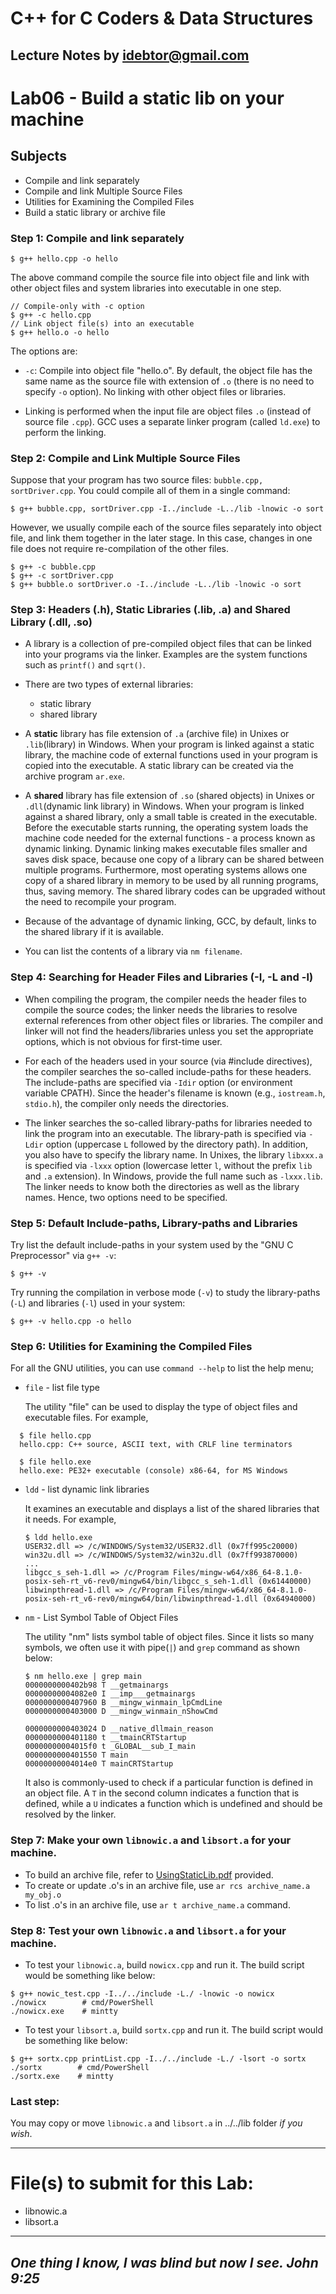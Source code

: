 # C++ for C Coders & Data Structures
Lecture Notes by idebtor@gmail.com
-------------------
# Lab06 - Build a static lib on your machine
## Subjects
  - Compile and link separately
  - Compile and link Multiple Source Files
  - Utilities for Examining the Compiled Files
  - Build a static library or archive file

### Step 1: Compile and link separately
```
$ g++ hello.cpp -o hello
```
  The above command compile the source file into object file and link with other object files and system libraries into executable in one step.

```
// Compile-only with -c option
$ g++ -c hello.cpp
// Link object file(s) into an executable
$ g++ hello.o -o hello
```
The options are:
  - `-c`: Compile into object file "hello.o". By default, the object file has the same name as the source file with extension of `.o` (there is no need to specify `-o` option). No linking with other object files or libraries.

  - Linking is performed when the input file are object files `.o` (instead of source file `.cpp`). GCC uses a separate linker program (called `ld.exe`) to perform the linking.

### Step 2: Compile and Link Multiple Source Files

Suppose that your program has two source files: `bubble.cpp, sortDriver.cpp`. You could compile all of them in a single command:

```
$ g++ bubble.cpp, sortDriver.cpp -I../include -L../lib -lnowic -o sort
```
However, we usually compile each of the source files separately into object file, and link them together in the later stage. In this case, changes in one file does not require re-compilation of the other files.

```
$ g++ -c bubble.cpp
$ g++ -c sortDriver.cpp
$ g++ bubble.o sortDriver.o -I../include -L../lib -lnowic -o sort
```

### Step 3: Headers (.h), Static Libraries (.lib, .a) and Shared Library (.dll, .so)
  - A library is a collection of pre-compiled object files that can be linked into your programs via the linker. Examples are the system functions such as `printf()` and `sqrt()`.

  - There are two types of external libraries:
      - static library
      - shared library
  - A __static__ library has file extension of `.a` (archive file) in Unixes or `.lib`(library) in Windows. When your program is linked against a static library, the machine code of external functions used in your program is copied into the executable. A static library can be created via the archive program `ar.exe`.
  - A __shared__ library has file extension of `.so` (shared objects) in Unixes or `.dll`(dynamic link library) in Windows. When your program is linked against a shared library, only a small table is created in the executable. Before the executable starts running, the operating system loads the machine code needed for the external functions - a process known as dynamic linking. Dynamic linking makes executable files smaller and saves disk space, because one copy of a library can be shared between multiple programs. Furthermore, most operating systems allows one copy of a shared library in memory to be used by all running programs, thus, saving memory. The shared library codes can be upgraded without the need to recompile your program.
  - Because of the advantage of dynamic linking, GCC, by default, links to the shared library if it is available.
  - You can list the contents of a library via `nm filename`.

### Step 4: Searching for Header Files and Libraries (-I, -L and -l)

  - When compiling the program, the compiler needs the header files to compile the source codes; the linker needs the libraries to resolve external references from other object files or libraries. The compiler and linker will not find the headers/libraries unless you set the appropriate options, which is not obvious for first-time user.

  - For each of the headers used in your source (via #include directives), the compiler searches the so-called include-paths for these headers. The include-paths are specified via `-Idir` option (or environment variable CPATH). Since the header's filename is known (e.g., `iostream.h`, `stdio.h`), the compiler only needs the directories.

  - The linker searches the so-called library-paths for libraries needed to link the program into an executable. The library-path is specified via `-Ldir` option (uppercase `L` followed by the directory path). In addition, you also have to specify the library name. In Unixes, the library `libxxx.a` is specified via `-lxxx` option (lowercase letter `l`, without the prefix `lib` and `.a` extension). In Windows, provide the full name such as `-lxxx.lib`. The linker needs to know both the directories as well as the library names. Hence, two options need to be specified.


### Step 5: Default Include-paths, Library-paths and Libraries
Try list the default include-paths in your system used by the "GNU C Preprocessor" via `g++ -v`:
```
$ g++ -v
```

Try running the compilation in verbose mode (`-v`) to study the library-paths (`-L`) and libraries (`-l`) used in your system:

```
$ g++ -v hello.cpp -o hello
```

### Step 6: Utilities for Examining the Compiled Files
For all the GNU utilities, you can use `command --help` to list the help menu;

  - `file` - list file type

    The utility "file" can be used to display the type of object files and executable files. For example,
  ```
    $ file hello.cpp
    hello.cpp: C++ source, ASCII text, with CRLF line terminators
  ```
  ```
    $ file hello.exe
    hello.exe: PE32+ executable (console) x86-64, for MS Windows
  ```

  - `ldd` - list dynamic link libraries

    It examines an executable and displays a list of the shared libraries that it needs. For example,

    ```
    $ ldd hello.exe
    USER32.dll => /c/WINDOWS/System32/USER32.dll (0x7ff995c20000)
    win32u.dll => /c/WINDOWS/System32/win32u.dll (0x7ff993870000)
    ...
    libgcc_s_seh-1.dll => /c/Program Files/mingw-w64/x86_64-8.1.0-posix-seh-rt_v6-rev0/mingw64/bin/libgcc_s_seh-1.dll (0x61440000)
    libwinpthread-1.dll => /c/Program Files/mingw-w64/x86_64-8.1.0-posix-seh-rt_v6-rev0/mingw64/bin/libwinpthread-1.dll (0x64940000)
    ```

  - `nm` - List Symbol Table of Object Files

    The utility "nm" lists symbol table of object files. Since it lists so many symbols, we often use it with pipe(`|`) and  `grep` command as shown below:

    ```
    $ nm hello.exe | grep main
    0000000000402b98 T __getmainargs
    00000000004082e0 I __imp___getmainargs
    0000000000407960 B __mingw_winmain_lpCmdLine
    0000000000403000 D __mingw_winmain_nShowCmd

    0000000000403024 D __native_dllmain_reason
    0000000000401180 t __tmainCRTStartup
    00000000004015f0 t _GLOBAL__sub_I_main
    0000000000401550 T main
    00000000004014e0 T mainCRTStartup
    ```
    It also is commonly-used to check if a particular function is defined in an object file. A `T` in the second column indicates a function that is defined, while a `U` indicates a function which is undefined and should be resolved by the linker.

### Step 7: Make your own `libnowic.a` and `libsort.a` for your machine.
  - To build an archive file, refer to [UsingStaticLib.pdf](https://github.com/idebtor/nowic/blob/master/03UsingStaticLib.md) provided.
  - To create or update .o's in an archive file, use `ar rcs archive_name.a my_obj.o`
  - To list .o's in an archive file, use `ar t archive_name.a` command.

### Step 8: Test your own `libnowic.a` and `libsort.a` for your machine.
  - To test your `libnowic.a`, build `nowicx.cpp` and run it. The build script would be something like below:
  ```
  $ g++ nowic_test.cpp -I../../include -L./ -lnowic -o nowicx
  ./nowicx        # cmd/PowerShell
  ./nowicx.exe    # mintty
  ```

  - To test your `libsort.a`, build `sortx.cpp` and run it. The build script would be something like below:

  ```
  $ g++ sortx.cpp printList.cpp -I../../include -L./ -lsort -o sortx
  ./sortx        # cmd/PowerShell
  ./sortx.exe    # mintty
  ```

### Last step:
You may copy or move `libnowic.a` and `libsort.a` in ../../lib folder _if you wish_.

---------------------------------
# File(s) to submit for this Lab:
  - libnowic.a
  - libsort.a

----------------------------

_One thing I know, I was blind but now I see. John 9:25_
----------------------------
